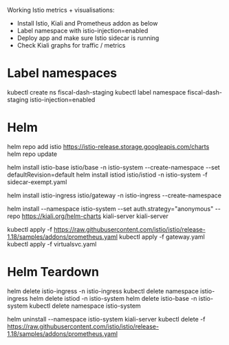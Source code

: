 Working Istio metrics + visualisations:
- Install Istio, Kiali and Prometheus addon as below
- Label namespace with istio-injection=enabled
- Deploy app and make sure Istio sidecar is running
- Check Kiali graphs for traffic / metrics
# Label namespaces
kubectl create ns fiscal-dash-staging
kubectl label namespace fiscal-dash-staging istio-injection=enabled

# Helm
helm repo add istio https://istio-release.storage.googleapis.com/charts
helm repo update

helm install istio-base istio/base -n istio-system --create-namespace --set defaultRevision=default
helm install istiod istio/istiod -n istio-system -f sidecar-exempt.yaml

helm install istio-ingress istio/gateway -n istio-ingress --create-namespace

helm install --namespace istio-system --set auth.strategy="anonymous" --repo https://kiali.org/helm-charts kiali-server kiali-server

kubectl apply -f https://raw.githubusercontent.com/istio/istio/release-1.18/samples/addons/prometheus.yaml
kubectl apply -f gateway.yaml
kubectl apply -f virtualsvc.yaml

# Helm Teardown

helm delete istio-ingress -n istio-ingress
kubectl delete namespace istio-ingress
helm delete istiod -n istio-system
helm delete istio-base -n istio-system
kubectl delete namespace istio-system

helm uninstall --namespace istio-system kiali-server
kubectl delete -f https://raw.githubusercontent.com/istio/istio/release-1.18/samples/addons/prometheus.yaml
